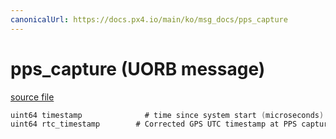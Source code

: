 ```yaml
---
canonicalUrl: https://docs.px4.io/main/ko/msg_docs/pps_capture
---
```


# pps_capture (UORB message)



[source file](https://github.com/PX4/PX4-Autopilot/blob/release/1.13/msg/pps_capture.msg)

```c
uint64 timestamp              # time since system start (microseconds) at PPS capture event
uint64 rtc_timestamp        # Corrected GPS UTC timestamp at PPS capture event
```
